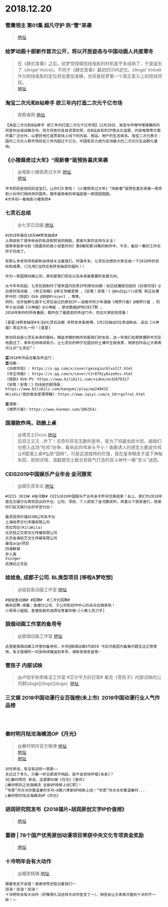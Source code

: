 # 2018.12.20



###  雪鹰领主 第01集 超凡守护 热“雪”来袭 
>[地址](https://v.qq.com/x/cover/sifd2an7kx2h9h8.html?vid=z00294mly5y)


###  绘梦动画十部新作首次公开，将以开放姿态与中国动画人共度寒冬 
>在《肆式青春》之后，绘梦觉得做院线电影的时机差不多成熟了，于是诞生了《Angel Voice》。不同于《肆式青春》最初的OVA定位，《Angel Voice》作为院线电影的定位将会更加准确，也将是绘梦第一个真正意义上的院线项目。  
>[地址](https://mp.weixin.qq.com/s/-K-vdOraRcGNrU2S7lv2dA)

### 淘宝二次元和B站牵手 欲三年内打造二次元千亿市场
>观察者网  [地址](https://weibo.com/1887344341/H84kB9ZKV)  
```
【淘宝二次元和B站牵手 欲三年内打造二次元千亿市场】12月20日，淘宝与哔哩哔哩弹幕网共同宣布达成战略合作。双方将依托各自资源优势，在B站自有的IP商业化运营、内容电商等方面开展广泛合作，以更好地打造贯穿线上线下的内容、商品、用户的生态体系。淘宝二次元表示：国内二次元人群市场将在三年内超过千亿元，中国有实力成为亚洲最大的二次元衍生品孵化基地。
```
###  《小猪佩奇过大年》“闹新春”版预告喜庆来袭
>@电影小猪佩奇过大年  [地址](https://weibo.com/6637899119/H84cuh2hg)  
>[地址](http://n.miaopai.com/media/cODrd6R8FZHMq6Yzrb52xlIUrxpIhtGW.htm)  
```
爷爷奶奶爸爸妈妈宝宝们，让你们久等啦！《小猪佩奇过大年》“闹新春”版预告喜庆来袭～佩奇和小伙伴们相伴闹中国年。猪年最简单的幸福就是一家团团圆圆。
#大年初一看电影小猪佩奇#
```

### 七灵石总结
> @七灵石动画 [地址](https://weibo.com/2751405832/H7WPgbbbJ)   
```
#2018年最后10天##转发抽奖#
上周收到了很多粉丝的私信和转发的鼓励，感谢大家的支持与关注！
很荣幸能参与到《我喜欢的是小说里的你》第8集和第10集的制作中，今天，最后一集的工作也终于完成了。

有那么多老同学和新粉丝持续关注着我们，时值年末，七灵石也想向大家总结一下2018年的目标和成果。([礼物]当然还有转发抽奖的福利！）

作为一家国牌动画公司，原创是我们现在以及未来最重要的发展方向。

从今年年初起，七灵石就制作了很多国内优秀IP的原创动画：如已经播放完结的《白夜玲珑》@白夜玲珑动画 、《帝王攻略》@帝王攻略官微 、《安菟！安菟！》@And2girls安菟 和正在爆肝中的《铁鸥》OVA @铁鸥Project ，等等。
同时，也开始孵化属于七灵石自己的原创IP——连载中的少年漫画《境界行者》@境界行者 ，机甲少女动画《斗神姬》@斗神姬 ，原创歌姬@PROJECT聆 。
2018年制作的所有番剧，都列在了最底部的传送门中，欢迎大家前往观看！

[星星]#转发抽奖#关注@七灵石动画 并转发本条微博，1月2日抽出5位幸运粉丝，送出《斗神姬》周边大礼一份！[星星]

原创将会是七灵石未来的路标，精益求精的制作则是我们的车轮，这一年我们在默默爆肝中充实地度过了，来年也将继续努力，让七灵石的种子在国创的土壤中生根发芽，用原创作品让大家再次认识“七灵石”！

〓2018年作品合集及传送门：
〓动画：
《白夜玲珑》: https://v.qq.com/x/cover/gesxqiorblxn117.html
《帝王攻略》: https://v.qq.com/x/cover/t3r079jy8xze9cv.html
《铁鸥》OVA-PV：https://www.bilibili.com/video/av32678317
《安菟！安菟！》OVA迷你剧场版：https://www.bilibili.com/bangumi/play/ep240415
《KisKis!我的男友是薄荷糖》：https://www.iqiyi.com/a_19rrgxfrat.html

〓漫画：
《境界行者》：https://www.kanman.com/106354/
```

###  国潮款炸鸡，劲脆上桌
>@德克士Dicos  [地址](https://weibo.com/2245171881/H7ZWXh36R)  
>后宫又又又…炸了！览奇珍异宝无数的皇帝，竟为了鸡腿龙颜大怒，娘娘们也卷入这场“吃鸡”纷争，看来此炸鸡来头不小！香脆诱人的德克士脆皮炸鸡让#国潮上桌#弘扬“国粹”。可是这道独特的珍馐，竟在皇帝眼皮子底下神秘失踪，欲知详情，请戳德克士联合有妖气打造的宫斗神作一解“宫斗”谜团。


###  CEIS2019中国娱乐产业年会  金河豚奖
> @娱乐资本论  [地址](https://weibo.com/5159017394/H7WjpbeAI)
```
#CEIS 2019# #金河豚# CEIS2019中国娱乐产业年会于昨天完美结束！会上，我们为2018年度在文娱行业表现突出的平台、公司、项目、个人颁发了金河豚奖杯。恭喜以下获奖者们，感谢你们在文娱行业的辛苦付出！ ​​​​ 
```
```
最具投资价值ACGN公司及平台  
上海绘界文化传播有限公司 
克拉克拉(KilaKila) 
北京轻之文库文化传播有限公司 
北京金海拾艺文化传媒有限公司  
最佳acgn项目  
四海鲸骑 
非人哉 
Vsinger 
武庚纪之天启 
```

###  娃娃鱼, 成都子公司. BL类型项目 [哆啦A梦吃惊] 
> @娃娃鱼动画工作室
>[地址](https://weibo.com/1857522234/H86i7CoXD)

```
#娃娃鱼动画# #招聘#  #二次元招聘#  
佛系招聘·续篇｜鱼塘分公司、子公司和创作中心的采访合辑来啦！
小哥哥小姐姐，鱼塘有新的选择在等着你哦~[小黄人剪刀手] ​​​​ 

```


### 狼烟动画工作室的备用号
> @狼烟动画工作室 [地址](https://weibo.com/6892073210/H87eEfDbi)  
```
这里是狼烟动画工作室的备用号，大号@狼烟动画STUDIO 今后可能因为备案问题无法正常使用，有关狼烟的一切会陆续搬运到本号，请新老朋友留意~ ​​​​ 
```

###  雪孩子 内部试映
> @卢恒宇和李姝洁工作室
>#艾尔平方的日常# 看完《雪孩子》内部试映的公司群[doge][doge][doge] ​​​​ 
>[地址](https://weibo.com/2558635914/H87UYhMbP)


### 三文娱 2018中国动漫行业百强榜(未上市) ​​​​  2018中国动漫行业人气作品榜 ​​​​ 
```



```


###  秦时明月陆沧海横流OP《月光》 
>@秦时明月官方微博 [地址](https://weibo.com/1852797862/H8897h01l)  
>[地址](http://v.youku.com/v_show/id_XMzk3MzE2OTA0NA==.html)  
>[地址](https://mp.weixin.qq.com/s?__biz=MjM5OTI1NTYyMA==&mid=2655297578&idx=1&sn=a42b94674cb8f5f2b8222fb873403a99&chksm=bc8e4b018bf9c217c75a8372a5fc9c66cbfc6f8308373ccc547c0db6828f57d3cfd451baaf92&token=1589858743&lang=zh_CN#rd)
```
对你来说，有没有这样一首歌——
无论过了多久，只要一听见那调子响起，就不自觉地哼唱[亲亲]？
对秦时明月 来说，这首歌叫做《月光》[爱你]
秦时明月之沧海横流 全新OP抢鲜上线[耶]！
“写意”月光与你重温秦时岁月→O第六季新OP抢鲜上线！“写意”月光与你重温秦时...
L秦时明月陆沧海横流OP《月光》 ​​​​ 
```

###  胡润研究院发布《2018猫片•胡润原创文学IP价值榜》 
>[地址](http://www.hurun.net/CN/Article/Details?num=50D9745CEC8B)


###  重磅 | 78个国产优秀原创动漫项目荣获中央文化专项资金奖励

>[地址](https://mp.weixin.qq.com/s/gehO_w7gW5n1_Rx9LJCanA)

###  十冷明年会有大动作 

> @魔恩杨璐  [地址](https://weibo.com/1256599505/H88Yqz5In)  
```
跟着党走不会错！谢谢领导还惦记着我们～
加油！加油！加油！
十冷明年会有大动作（好像很久没这样大动作宣言了～），相信会让大家再次看到十冷的不一样！～ ​​​​ 
```